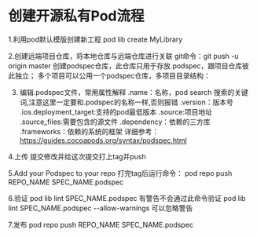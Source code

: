 # 创建开源私有Pod流程


1.利用pod默认模版创建新工程  pod lib create MyLibrary

2.创建远端项目仓库，将本地仓库与远端仓库进行关联 git命令：git push -u origin master
  创建podspec仓库，此仓库只用于存放.podspec，跟项目仓库彼此独立；
  多个项目可以公用一个podspec仓库，多项目目录结构：


3. 编辑.podspec文件，常用属性解释
.name：名称，pod search 搜索的关键词,注意这里一定要和.podspec的名称一样,否则报错
.version：版本号
.ios.deployment_target:支持的pod最低版本
.source:项目地址
.source_files:需要包含的源文件
.dependency：依赖的三方库
.frameworks：依赖的系统的框架
详细参考：https://guides.cocoapods.org/syntax/podspec.html

4.上传
提交修改并给这次提交打上tag并push

5.Add your Podspec to your repo
打完tag后运行命令：
pod repo push REPO_NAME SPEC_NAME.podspec

6.验证
pod lib lint SPEC_NAME.podspec 有警告不会通过此命令验证
pod lib lint SPEC_NAME.podspec --allow-warnings 可以忽略警告

7.发布
pod repo push REPO_NAME SPEC_NAME.podspec
